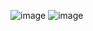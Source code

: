 ![image](https://github.com/user-attachments/assets/1aa22c21-193f-47d8-8f65-8873d7d351a2)
![image](https://github.com/user-attachments/assets/d75f31ed-c911-47a3-86b4-b5914f823795)
